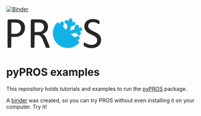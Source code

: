 [![Binder](https://mybinder.org/badge_logo.svg)](https://mybinder.org/v2/gh/meteocat/pypros-examples/master?urlpath=/lab/tree/index.ipynb)


[![Logo](https://github.com/meteocat/pypros-examples/blob/master/docs/source/_static/logo_pros_small.png)](#)

pyPROS examples
===============

This repository holds tutorials and examples to run the [pyPROS](https://github.com/meteocat/pypros) package.

A [binder](https://mybinder.org/v2/gh/meteocat/pypros-examples/master?urlpath=/lab/tree/index.ipynb) was created, so you can try PROS without even installing it on your computer. Try it!
